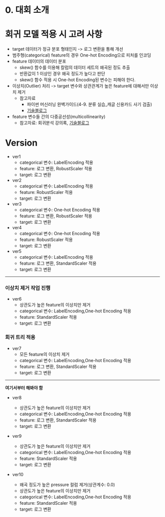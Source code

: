 # **0. 대회 소개**

# **회귀 모델 적용 시 고려 사항**
- target 데이터가 정규 분포 형태인지 -> 로그 변환을 통해 개선
- 범주형(categorical) feature의 경우 One-hot Encoding으로 피처를 인코딩
- feature 데이터의 데이터 분포
  - skew() 함수를 이용해 칼럼의 데이터 세트의 왜곡된 정도 추출
  - 반환값이 1 이상인 경우 왜곡 정도가 높다고 판단
  - skew() 함수 적용 시 One-hot Encoding된 변수는 피해야 한다.
- 이상치(Outlier) 처리 -> target 변수와 상관관계가 높은 feature에 대해서만 이상치 제거
  - 참고자료
    - 파이썬 머신러닝 완벽가이드(4-9. 분류 실습_캐글 신용카드 사기 검출)
    - [기술블로그](https://hungryap.tistory.com/69)
- feature 변수들 간의 다중공선성(multicollinearity)
  - 참고자료: 회귀분석 강의록, [기술블로그](https://ysyblog.tistory.com/171)
  

# **Version**
- ver1
  - categorical 변수: LabelEncoding 적용
  - feature: 로그 변환, RobustScaler 적용
  - target: 로그 변환
- ver2
  - categorical 변수: LabelEncoding 적용
  - feature: RobustScaler 적용
  - target: 로그 변환
- ver3
  - categorical 변수: One-hot Encoding 적용
  - feature: 로그 변환, RobustScaler 적용
  - target: 로그 변환
- ver4
  - categorical 변수: One-hot Encoding 적용
  - feature: RobustScaler 적용
  - target: 로그 변환
- ver5
  - categorical 변수: LabelEncoding 적용
  - feature: 로그 변환, StandardScaler 적용
  - target: 로그 변환

---
### **이상치 제거 작업 진행**

- ver6
  - 상관도가 높은 feature의 이상치만 제거
  - categorical 변수: LabelEncoding,One-hot Encoding 적용
  - feature: StandardScaler 적용
  - target: 로그 변환

### **회귀 트리 적용**
- ver7
  - 모든 feature의 이상치 제거
  - categorical 변수: LabelEncoding,One-hot Encoding 적용
  - feature: 로그 변환, StandardScaler 적용
  - target: 로그 변환 

---
**여기서부터 해봐야 함**  
- ver8
  - 상관도가 높은 feature의 이상치만 제거
  - categorical 변수: LabelEncoding,One-hot Encoding 적용
  - feature: 로그 변환, StandardScaler 적용
  - target: 로그 변환 
  
- ver9
  - 상관도가 높은 feature의 이상치만 제거
  - categorical 변수: LabelEncoding,One-hot Encoding 적용
  - feature: StandardScaler 적용
  - target: 로그 변환 
  
- ver10
  - 왜곡 정도가 높은 pressure 컬럼 제거(상관계수: 0.0)
  - 상관도가 높은 feature의 이상치만 제거
  - categorical 변수: LabelEncoding,One-hot Encoding 적용
  - feature: StandardScaler 적용
  - target: 로그 변환 
